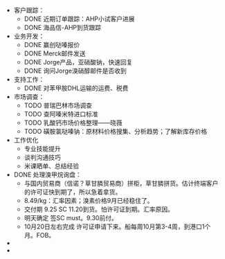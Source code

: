 - 客户跟踪：
	- DONE 近期订单跟踪：AHP小试客户进展
	- DONE 海品信-AHP到货跟踪
- 业务开发：
	- DONE 赢创哒嗪报价
	- DONE Merck邮件发送
	- DONE Jorge产品，亚硝酸钠，快速回复
	- DONE 询问Jorge溴硝醇邮件是否收到
- 支持工作：
	- DONE 对苯甲胺DHL运输的运费、税费
- 市场调查：
	- TODO 普瑞巴林市场调查
	- TODO 查阿嗪米特进口标准
	- TODO 乳酸钙市场价格整理——晓薇
	- TODO 磺胺氯哒嗪钠：原材料价格搜集、分析趋势；了解新库存价格
- 工作优化
	- 专业技能提升
	- 谈判沟通技巧
	- 米课晒单、总结经验
- DONE 处理溴甲烷询盘：
	- 与国内贸易商（信诺？草甘膦贸易商）拼柜，草甘膦拼货。估计终端客户的许可证快到期了，所以急着拿货。
	- 8.49/kg：汇率因素；溴素价格9月已经稳住了。
	- 交付期 9.25 SC 11.20到货。怕许可证到期。汇率原因。
	- 明天确定 签SC must。9.30前付。
	- 10月20日左右完成 许可证申请下来。船每周10月第3-4周，到港口1个月。FOB。
-
-